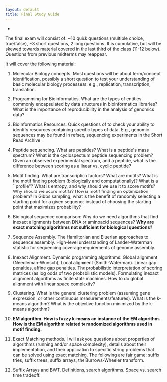 ```yaml
---
layout: default
title: Final Study Guide
---
```

-
The final exam will consist of: ~10 quick questions (multiple choice, true/false), ~3 short questions, 2 long questions. It is cumulative, but will be skewed towards 
material covered in the last third of the class (11-12 below). Questions from previous midterms may reappear.

It will cover the following material:

1.	Molecular Biology concepts. Most questions will be about term/concept identification, possibly a short question to
test your understanding of basic molecular biology processess: e.g., replication, transcription, translation.  

2. Programming for Bioinformatics. What are the types of entities commonly encapsulated by data
structures in bioinformatics libraries? What is the importance of reproducibility in the analysis of 
genomics data? 

3.	Bioinformatics Resources. Quick questions of to check your ability to identify resources containing specific types of data. E.g., genomic sequences
may be found in refseq, sequencing experiments in the Short Read Archive  

4. Peptide sequencing. What are peptides? What is a peptide's mass spectrum? What is the cyclospectrum peptide sequencing problem? Given an observed experimental spectrum, and a peptide, what is the difference between scoring as a linear vs. cyclic peptide?

5. Motif finding. What are transcription factors? What are motifs? What is the motif finding problem (biologically and computationally)? What is a ``profile"? What is entropy, and why should we use it to score motifs? Why should we score motifs? How is motif finding an optimization problem?  In Gibbs sampling, what is the benefit of randomly selecting a starting point for a given sequence instead of choosing the starting point that maximizes probability?  
 
6.	Biological sequence comparison: Why do we need algorithms that find inexact alignments between DNA or aminoacid sequences? **Why are exact matching algorithms not sufficient for biological questions?**    

7.	Sequence Assembly. The Hamiltonian and Eluerian approaches to sequence assembly. High-level understanding of Lander-Waterman statistic for sequencing coverage requirements of genome assembly.    

8.	Inexact Alignment. Dynamic progamming algorithms: Global alignment (Needleman-Wunsch), Local alignment (Smith-Waterman). Linear gap penalties, affine gap penalties. The probabilistic
interpretation of scoring matrices (as log odds of two probabilistic models). Formulating inexact alignment algorithms as finite state machines. How to do global alignment with linear space complexity?  

9.   Clustering. What is the general clustering problem (assuming gene expression, or other continuous measurements/features). What is the k-means algorithm? What is the objective function minimized by the k-means algorithm? 

10. **EM algorithm. How is fuzzy k-means an instance of the EM algorithm. How is the EM algorithm related to randomized algorithms used in motif finding.**  


11.	Exact Matching methods. I will ask you questions about properties of algorithms (running and/or space complexity), details about their implementation, and their application to specific string problems that can be solved using exact matching. The following are fair game: suffix tries, suffix trees, suffix arrays, the Burrows-Wheeler transform.

12.	Suffix Arrays and BWT. Definitions, search algorithms. Space vs. search time tradeoff.  



